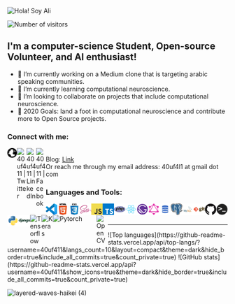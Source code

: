 ![Hola! Soy Ali](https://user-images.githubusercontent.com/29804103/136114352-ab6f6136-889c-4f89-9fec-db68858fa17f.png)

![Number of visitors](https://visitor-badge.glitch.me/badge?page_id=page.id&left_color=green&right_color=red)
## I'm a computer-science Student, Open-source Volunteer, and AI enthusiast!
- 🔭 I’m currently working on a Medium clone that is targeting arabic speaking communities.
- 🌱 I’m currently learning computational neuroscience.
- 👯 I’m looking to collaborate on projects that include computational neuroscience.
- 🥅 2020 Goals: land a foot in computational neuroscience and contribute more to Open Source projects.

### Connect with me:

[<img align="left" alt="40uf411.com" width="22px" src="https://raw.githubusercontent.com/iconic/open-iconic/master/svg/globe.svg" />][website]
[<img align="left" alt="40uf411 | Twitter" width="22px" src="https://cdn.jsdelivr.net/npm/simple-icons@v3/icons/twitter.svg" />][twitter]
[<img align="left" alt="40uf411 | LinkedIn" width="22px" src="https://cdn.jsdelivr.net/npm/simple-icons@v3/icons/linkedin.svg" />][linkedin]
[<img align="left" alt="40uf411 | Facebook" width="22px" src="https://cdn.jsdelivr.net/npm/simple-icons@v3/icons/facebook.svg" />][facebook]
<br/>
Blog: [Link](https://40uf4l1.gitbook.io/blog/)
<br/>
Or reach me through my email address: 40uf4l1 at gmail dot com

### Languages and Tools:

<img align="left" alt="Visual Studio Code" width="26px" src="https://raw.githubusercontent.com/github/explore/80688e429a7d4ef2fca1e82350fe8e3517d3494d/topics/visual-studio-code/visual-studio-code.png" />
<img align="left" alt="HTML5" width="26px" src="https://raw.githubusercontent.com/github/explore/80688e429a7d4ef2fca1e82350fe8e3517d3494d/topics/html/html.png" />
<img align="left" alt="CSS3" width="26px" src="https://raw.githubusercontent.com/github/explore/80688e429a7d4ef2fca1e82350fe8e3517d3494d/topics/css/css.png" />
<img align="left" alt="Sass" width="26px" src="https://raw.githubusercontent.com/github/explore/80688e429a7d4ef2fca1e82350fe8e3517d3494d/topics/sass/sass.png" />
<img align="left" alt="JavaScript" width="26px" src="https://raw.githubusercontent.com/github/explore/80688e429a7d4ef2fca1e82350fe8e3517d3494d/topics/javascript/javascript.png" />
<img align="left" alt="TypeScript" width="26px" src="https://raw.githubusercontent.com/github/explore/80688e429a7d4ef2fca1e82350fe8e3517d3494d/topics/typescript/typescript.png" />
<img align="left" alt="php" width="26px" src="https://raw.githubusercontent.com/github/explore/80688e429a7d4ef2fca1e82350fe8e3517d3494d/topics/php/php.png" />

<img align="left" alt="React" width="26px" src="https://raw.githubusercontent.com/github/explore/80688e429a7d4ef2fca1e82350fe8e3517d3494d/topics/react/react.png" />
<img align="left" alt="Gatsby" width="26px" src="https://raw.githubusercontent.com/github/explore/e94815998e4e0713912fed477a1f346ec04c3da2/topics/gatsby/gatsby.png" />
<img align="left" alt="GraphQL" width="26px" src="https://raw.githubusercontent.com/github/explore/80688e429a7d4ef2fca1e82350fe8e3517d3494d/topics/graphql/graphql.png" />
<img align="left" alt="SQL" width="26px" src="https://raw.githubusercontent.com/github/explore/80688e429a7d4ef2fca1e82350fe8e3517d3494d/topics/sql/sql.png" />
<img align="left" alt="SQL" width="26px" src="https://raw.githubusercontent.com/github/explore/80688e429a7d4ef2fca1e82350fe8e3517d3494d/topics/postgresql/postgresql.png" />
<img align="left" alt="MySQL" width="26px" src="https://raw.githubusercontent.com/github/explore/80688e429a7d4ef2fca1e82350fe8e3517d3494d/topics/mysql/mysql.png" />
<img align="left" alt="Git" width="26px" src="https://raw.githubusercontent.com/github/explore/80688e429a7d4ef2fca1e82350fe8e3517d3494d/topics/git/git.png" />
<img align="left" alt="GitHub" width="26px" src="https://raw.githubusercontent.com/github/explore/78df643247d429f6cc873026c0622819ad797942/topics/github/github.png" />
<img align="left" alt="HTML5" width="26px" src="https://raw.githubusercontent.com/github/explore/80688e429a7d4ef2fca1e82350fe8e3517d3494d/topics/terminal/terminal.png" />
<img align="left" alt="Python" width="26px" src="https://raw.githubusercontent.com/devicons/devicon/master/icons/python/python-original.svg" />
<img align="left" alt="Django" width="26px" src="https://raw.githubusercontent.com/github/explore/80688e429a7d4ef2fca1e82350fe8e3517d3494d/topics/django/django.png" />

<img align="left" alt="Tensorflow" width="26px" src="https://raw.githubusercontent.com/valohai/ml-logos/master/tensorflow-tf.svg" />
<img align="left" alt="Keras" width="26px" src="https://raw.githubusercontent.com/valohai/ml-logos/master/keras.svg" />

<img align="left" alt="Pytorch" width="100px" src="https://raw.githubusercontent.com/valohai/ml-logos/master/pytorch.svg" />
<img align="left" alt="OpenCV" width="26px" src="https://github.com/opencv/opencv/blob/master/doc/opencv-logo2.png?raw=true" />
<br />
<br />
<hr/>
![Top languages](https://github-readme-stats.vercel.app/api/top-langs/?username=40uf411&langs_count=10&layout=compact&theme=dark&hide_border=true&include_all_commits=true&count_private=true) ![GitHub stats](https://github-readme-stats.vercel.app/api?username=40uf411&show_icons=true&theme=dark&hide_border=true&include_all_commits=true&count_private=true)


[website]: https://40uf411.com
[twitter]: https://twitter.com/40uf411
[facebook]: https://facebook.com/40uf411
[youtube]: https://youtube.com/40uf411
[instagram]: https://instagram.com/40uf411
[linkedin]: https://linkedin.com/in/40uf411!




![layered-waves-haikei (4)](https://user-images.githubusercontent.com/29804103/136114897-d12b15bd-3817-45cb-a2d1-bc155b8aa86e.png)
